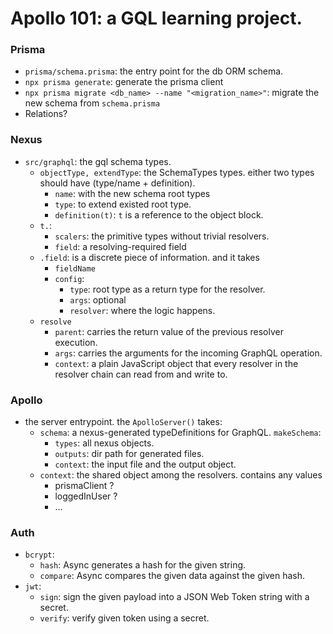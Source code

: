 # Apollo 101: a GQL learning project.

### Prisma

- `prisma/schema.prisma`: the entry point for the db ORM schema.
- `npx prisma generate`: generate the prisma client
- `npx prisma migrate <db_name> --name "<migration_name>"`: migrate the new schema from `schema.prisma`
- Relations?
### Nexus

- `src/graphql`: the gql schema types.
  - `objectType, extendType`: the SchemaTypes types. either two types should have (type/name + definition).
    - `name`: with the new schema root types
    - `type`: to extend existed root type.
    - `definition(t)`: `t` is a reference to the object block.
  - `t.`:
    - `scalers`: the primitive types without trivial resolvers.
    - `field`: a resolving-required field
  - `.field`: is a discrete piece of information. and it takes
    - `fieldName`
    - `config`:
      - `type`: root type as a return type for the resolver.
      - `args`: optional
      - `resolver`: where the logic happens.
  - `resolve`
    - `parent`: carries the return value of the previous resolver execution.
    - `args`: carries the arguments for the incoming GraphQL operation.
    - `context`: a plain JavaScript object that every resolver in the resolver chain can read from and write to.

### Apollo

- the server entrypoint. the `ApolloServer()` takes:
  - `schema`: a nexus-generated typeDefinitions for GraphQL. `makeSchema`:
    - `types`: all nexus objects.
    - `outputs`: dir path for generated files.
    - `context`: the input file and the output object.
  - `context`: the shared object among the resolvers. contains any values
    - prismaClient ?
    - loggedInUser ?
    - ...

### Auth

- `bcrypt`:
  - `hash`: Async generates a hash for the given string.
  - `compare`: Async compares the given data against the given hash.
- `jwt`:
  - `sign`: sign the given payload into a JSON Web Token string with a secret.
  - `verify`: verify given token using a secret.
